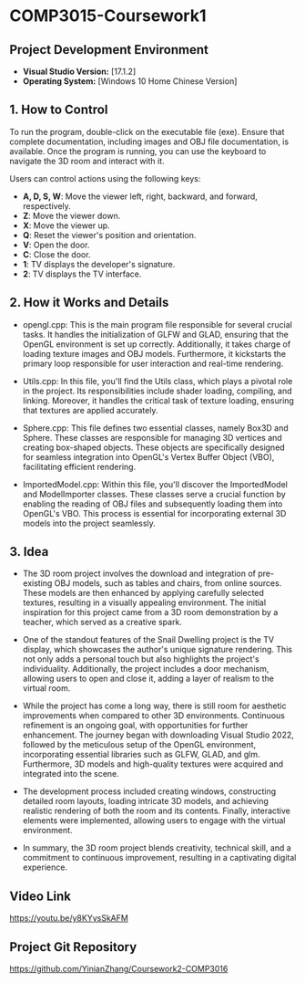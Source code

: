 # COMP3015-Coursework1

## Project Development Environment

- **Visual Studio Version:** [17.1.2]
- **Operating System:** [Windows 10 Home Chinese Version]

## 1. How to Control

To run the program, double-click on the executable file (exe). Ensure that complete documentation, including images and OBJ file documentation, is available. Once the program is running, you can use the keyboard to navigate the 3D room and interact with it.

Users can control actions using the following keys:

- **A, D, S, W**: Move the viewer left, right, backward, and forward, respectively.
- **Z**: Move the viewer down.
- **X**: Move the viewer up.
- **Q**: Reset the viewer's position and orientation.
- **V**: Open the door.
- **C**: Close the door.
- **1**: TV displays the developer's signature.
- **2**: TV displays the TV interface.

## 2. How it Works and Details
  
- opengl.cpp: This is the main program file responsible for several crucial tasks. It handles the initialization of GLFW and GLAD, ensuring that the OpenGL environment is set up correctly. Additionally, it takes charge of loading texture images and OBJ models. Furthermore, it kickstarts the primary loop responsible for user interaction and real-time rendering.

- Utils.cpp: In this file, you'll find the Utils class, which plays a pivotal role in the project. Its responsibilities include shader loading, compiling, and linking. Moreover, it handles the critical task of texture loading, ensuring that textures are applied accurately.

- Sphere.cpp: This file defines two essential classes, namely Box3D and Sphere. These classes are responsible for managing 3D vertices and creating box-shaped objects. These objects are specifically designed for seamless integration into OpenGL's Vertex Buffer Object (VBO), facilitating efficient rendering.

- ImportedModel.cpp: Within this file, you'll discover the ImportedModel and ModelImporter classes. These classes serve a crucial function by enabling the reading of OBJ files and subsequently loading them into OpenGL's VBO. This process is essential for incorporating external 3D models into the project seamlessly.

## 3. Idea

- The 3D room project involves the download and integration of pre-existing OBJ models, such as tables and chairs, from online sources. These models are then enhanced by applying carefully selected textures, resulting in a visually appealing environment. The initial inspiration for this project came from a 3D room demonstration by a teacher, which served as a creative spark.

- One of the standout features of the Snail Dwelling project is the TV display, which showcases the author's unique signature rendering. This not only adds a personal touch but also highlights the project's individuality. Additionally, the project includes a door mechanism, allowing users to open and close it, adding a layer of realism to the virtual room.

- While the project has come a long way, there is still room for aesthetic improvements when compared to other 3D environments. Continuous refinement is an ongoing goal, with opportunities for further enhancement. The journey began with downloading Visual Studio 2022, followed by the meticulous setup of the OpenGL environment, incorporating essential libraries such as GLFW, GLAD, and glm. Furthermore, 3D models and high-quality textures were acquired and integrated into the scene.

- The development process included creating windows, constructing detailed room layouts, loading intricate 3D models, and achieving realistic rendering of both the room and its contents. Finally, interactive elements were implemented, allowing users to engage with the virtual environment.

- In summary, the 3D room project blends creativity, technical skill, and a commitment to continuous improvement, resulting in a captivating digital experience.

## Video Link

https://youtu.be/y8KYysSkAFM

## Project Git Repository

https://github.com/YinianZhang/Coursework2-COMP3016
